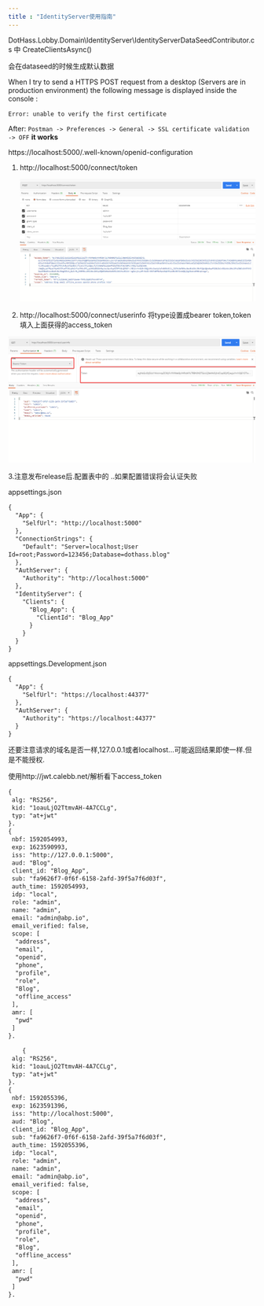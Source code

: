 ```yaml
---
title : "IdentityServer使用指南"
---
```


DotHass.Lobby.Domain\IdentityServer\IdentityServerDataSeedContributor.cs 中 CreateClientsAsync()

会在dataseed的时候生成默认数据



When I try to send a HTTPS POST request from a desktop (Servers are in production environment) the following message is displayed inside the console :

```
Error: unable to verify the first certificate
```

After: `Postman -> Preferences -> General -> SSL certificate validation -> OFF` **it works**

https://localhost:5000/.well-known/openid-configuration



1. http://localhost:5000/connect/token

   ![image-20200613165200371](../../assets/images/Untitled/image-20200613165200371.png)

2.  http://localhost:5000/connect/userinfo 将type设置成bearer token,token填入上面获得的access_token

![image-20200613165246959](../../assets/images/Untitled/image-20200613165246959.png)

3.注意发布release后.配置表中的  ..如果配置错误将会认证失败

appsettings.json

```
{
  "App": {
    "SelfUrl": "http://localhost:5000"
  },
  "ConnectionStrings": {
    "Default": "Server=localhost;User Id=root;Password=123456;Database=dothass.blog"
  },
  "AuthServer": {
    "Authority": "http://localhost:5000"
  },
  "IdentityServer": {
    "Clients": {
      "Blog_App": {
        "ClientId": "Blog_App"
      }
    }
  }
}
```

appsettings.Development.json

```
{
  "App": {
    "SelfUrl": "https://localhost:44377"
  },
  "AuthServer": {
    "Authority": "https://localhost:44377"
  }
}
```

还要注意请求的域名是否一样,127.0.0.1或者localhost...可能返回结果即使一样.但是不能授权.

使用http://jwt.calebb.net/解析看下access_token

```
{
 alg: "RS256",
 kid: "1oauLjO2TtmvAH-4A7CCLg",
 typ: "at+jwt"
}.
{
 nbf: 1592054993,
 exp: 1623590993,
 iss: "http://127.0.0.1:5000",
 aud: "Blog",
 client_id: "Blog_App",
 sub: "fa9626f7-0f6f-6158-2afd-39f5a7f6d03f",
 auth_time: 1592054993,
 idp: "local",
 role: "admin",
 name: "admin",
 email: "admin@abp.io",
 email_verified: false,
 scope: [
  "address",
  "email",
  "openid",
  "phone",
  "profile",
  "role",
  "Blog",
  "offline_access"
 ],
 amr: [
  "pwd"
 ]
}.
```



```
	{
 alg: "RS256",
 kid: "1oauLjO2TtmvAH-4A7CCLg",
 typ: "at+jwt"
}.
{
 nbf: 1592055396,
 exp: 1623591396,
 iss: "http://localhost:5000",
 aud: "Blog",
 client_id: "Blog_App",
 sub: "fa9626f7-0f6f-6158-2afd-39f5a7f6d03f",
 auth_time: 1592055396,
 idp: "local",
 role: "admin",
 name: "admin",
 email: "admin@abp.io",
 email_verified: false,
 scope: [
  "address",
  "email",
  "openid",
  "phone",
  "profile",
  "role",
  "Blog",
  "offline_access"
 ],
 amr: [
  "pwd"
 ]
}.
```



